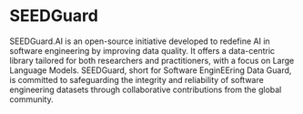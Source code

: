 # SEEDGuard


SEEDGuard.AI is an open-source initiative developed to redefine AI in software engineering by improving data quality. It offers a data-centric library tailored for both researchers and practitioners, with a focus on Large Language Models. SEEDGuard, short for Software EnginEEring Data Guard, is committed to safeguarding the integrity and reliability of software engineering datasets through collaborative contributions from the global community.
